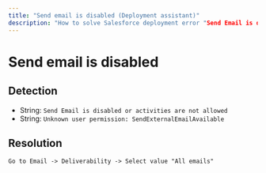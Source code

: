 ```yaml
---
title: "Send email is disabled (Deployment assistant)"
description: "How to solve Salesforce deployment error "Send Email is disabled or activities are not allowed""
---
```

<!-- markdownlint-disable MD013 -->
# Send email is disabled

## Detection

- String: `Send Email is disabled or activities are not allowed`
- String: `Unknown user permission: SendExternalEmailAvailable`

## Resolution

```shell
Go to Email -> Deliverability -> Select value "All emails"
```
